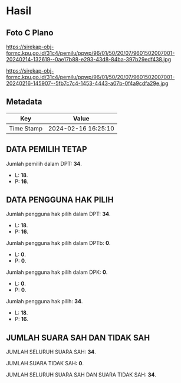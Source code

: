 # Hasil

## Foto C Plano

https://sirekap-obj-formc.kpu.go.id/31c4/pemilu/ppwp/96/01/50/20/07/9601502007001-20240214-132619--0ae17b88-e293-43d8-84ba-397b29edf438.jpg

https://sirekap-obj-formc.kpu.go.id/31c4/pemilu/ppwp/96/01/50/20/07/9601502007001-20240216-145907--5fb7c7c4-1453-4443-a07b-0f4a9cdfa29e.jpg


## Metadata

| Key        | Value               |
| ---------- | ------------------- |
| Time Stamp | 2024-02-16 16:25:10 |


## DATA PEMILIH TETAP

Jumlah pemilih dalam DPT: **34**.
 * L: **18**.
 * P: **16**.

## DATA PENGGUNA HAK PILIH

Jumlah pengguna hak pilih dalam DPT: **34**.
 * L: **18**.
 * P: **16**.

Jumlah pengguna hak pilih dalam DPTb: **0**.
 * L: **0**.
 * P: **0**.

Jumlah pengguna hak pilih dalam DPK: **0**.
 * L: **0**.
 * P: **0**.

Jumlah pengguna hak pilih: **34**.
 * L: **18**.
 * P: **16**.

## JUMLAH SUARA SAH DAN TIDAK SAH

JUMLAH SELURUH SUARA SAH: **34**.

JUMLAH SUARA TIDAK SAH: **0**.

JUMLAH SELURUH SUARA SAH DAN SUARA TIDAK SAH: **34**.


